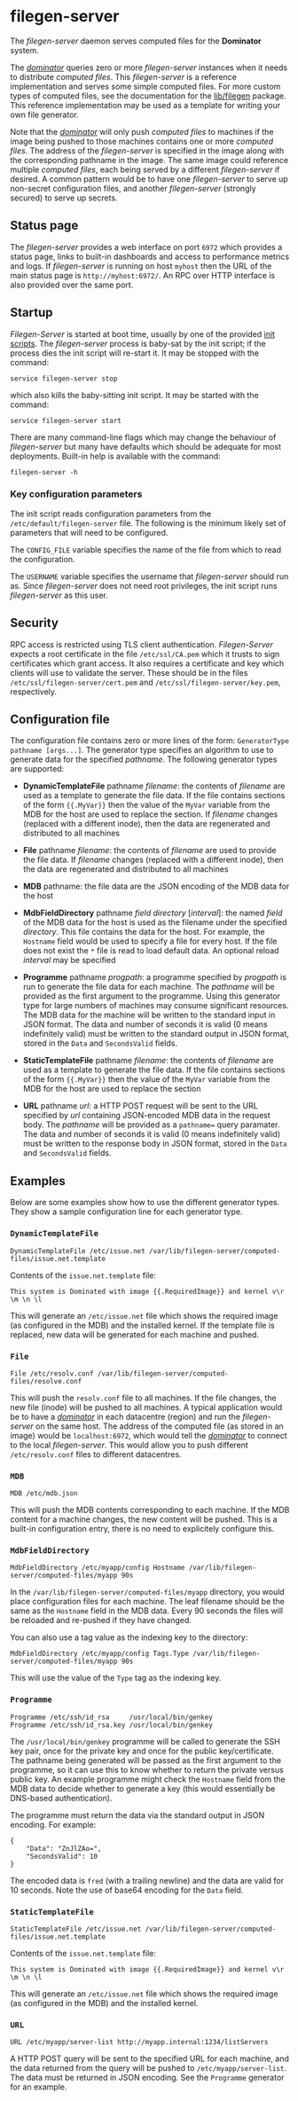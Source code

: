 # filegen-server
The *filegen-server* daemon serves computed files for the **Dominator** system.

The *[dominator](../dominator/README.md)* queries zero or more *filegen-server*
instances when it needs to distribute *computed files*. This *filegen-server* is
a reference implementation and serves some simple computed files. For more
custom types of computed files, see the documentation for the
[lib/filegen](https://godoc.org/github.com/Cloud-Foundations/Dominator/lib/filegen)
package. This reference implementation may be used as a template for writing
your own file generator.

Note that the *[dominator](../dominator/README.md)* will only push *computed
files* to machines if the image being pushed to those machines contains one or
more *computed files*. The address of the *filegen-server* is specified in the
image along with the corresponding pathname in the image. The same image could
reference multiple *computed files*, each being served by a different
*filegen-server* if desired. A common pattern would be to have one
*filegen-server* to serve up non-secret configuration files, and another
*filegen-server* (strongly secured) to serve up secrets.

## Status page
The *filegen-server* provides a web interface on port `6972` which provides a
status page, links to built-in dashboards and access to performance metrics and
logs. If *filegen-server* is running on host `myhost` then the URL of the main
status page is `http://myhost:6972/`. An RPC over HTTP interface is also
provided over the same port.


## Startup
*Filegen-Server* is started at boot time, usually by one of the provided
[init scripts](../../init.d/). The *filegen-server* process is baby-sat by the
init script; if the process dies the init script will re-start it. It may be
stopped with the command:

```
service filegen-server stop
```

which also kills the baby-sitting init script. It may be started with the
command:

```
service filegen-server start
```

There are many command-line flags which may change the behaviour of
*filegen-server* but many have defaults which should be adequate for most
deployments. Built-in help is available with the command:

```
filegen-server -h
```

### Key configuration parameters
The init script reads configuration parameters from the
`/etc/default/filegen-server` file. The following is the minimum likely set of
parameters that will need to be configured.

The `CONFIG_FILE` variable specifies the name of the file from which to read the
configuration.

The `USERNAME` variable specifies the username that *filegen-server* should run
as. Since *filegen-server* does not need root privileges, the init script runs
*filegen-server* as this user.

## Security
RPC access is restricted using TLS client authentication. *Filegen-Server*
expects a root certificate in the file `/etc/ssl/CA.pem` which it trusts to sign
certificates which grant access. It also requires a certificate and key which
clients will use to validate the server. These should be in the files
`/etc/ssl/filegen-server/cert.pem` and `/etc/ssl/filegen-server/key.pem`,
respectively.

## Configuration file
The configuration file contains zero or more lines of the form:
`GeneratorType pathname [args...]`. The generator type specifies an algorithm to
use to generate data for the specified *pathname*. The following generator types
are supported:

- **DynamicTemplateFile** pathname *filename*: the contents of *filename* are
  used as a template to generate the file data. If the file contains sections of
  the form `{{.MyVar}}` then the value of the `MyVar` variable from the MDB for
  the host are used to replace the section. If *filename* changes (replaced with
  a different inode), then the data are regenerated and distributed to all
  machines

- **File** pathname *filename*: the contents of *filename* are used to provide
  the file data. If *filename* changes (replaced with a different inode), then
  the data are regenerated and distributed to all machines

- **MDB** pathname: the file data are the JSON encoding of the MDB data for the
  host

- **MdbFieldDirectory** pathname *field* *directory* [*interval*]: the named
  *field* of the MDB data for the host is used as the filename under the
  specified *directory*. This file contains the data for the host. For example,
  the `Hostname` field would be used to specify a file for every host. If the
  file does not exist the `*` file is read to load default data. An optional
  reload *interval* may be specified

- **Programme** pathname *progpath*: a programme specified by *progpath* is run
  to generate the file data for each machine. The *pathname* will be provided as
  the first argument to the programme. Using this generator type for large
  numbers of machines may consume significant resources.
  The MDB data for the machine will be written to the standard input in JSON
  format.
  The data and number of seconds it is valid (0 means indefinitely valid) must
  be written to the standard output in JSON format, stored in the `Data` and
  `SecondsValid` fields.

- **StaticTemplateFile** pathname *filename*: the contents of *filename* are
  used as a template to generate the file data. If the file contains sections of
  the form `{{.MyVar}}` then the value of the `MyVar` variable from the MDB for
  the host are used to replace the section

- **URL** pathname *url*: a HTTP POST request will be sent to the URL specified
  by *url* containing JSON-encoded MDB data in the request body. The *pathname*
  will be provided as a `pathname=` query paramater.
  The data and number of seconds it is valid (0 means indefinitely valid) must
  be written to the response body in JSON format, stored in the `Data` and
  `SecondsValid` fields.

## Examples
Below are some examples show how to use the different generator types. They show
a sample configuration line for each generator type.

### `DynamicTemplateFile`
```
DynamicTemplateFile /etc/issue.net /var/lib/filegen-server/computed-files/issue.net.template
```
Contents of the `issue.net.template` file:
```
This system is Dominated with image {{.RequiredImage}} and kernel v\r \m \n \l
```
This will generate an `/etc/issue.net` file which shows the required image (as
configured in the MDB) and the installed kernel. If the template file is
replaced, new data will be generated for each machine and pushed.

### `File`
```
File /etc/resolv.conf /var/lib/filegen-server/computed-files/resolve.conf
```
This will push the `resolv.conf` file to all machines. If the file changes, the
new file (inode) will be pushed to all machines. A typical application would be
to have a *[dominator](../dominator/README.md)* in each datacentre (region) and
run the *filegen-server* on the same host. The address of the computed file (as
stored in an image) would be `localhost:6972`, which would tell the
*[dominator](../dominator/README.md)* to connect to the local *filegen-server*.
This would allow you to push different `/etc/resolv.conf` files to different
datacentres.

### `MDB`
```
MDB /etc/mdb.json
```
This will push the MDB contents corresponding to each machine. If the MDB
content for a machine changes, the new content will be pushed. This is a
built-in configuration entry, there is no need to explicitely configure this.

### `MdbFieldDirectory`
```
MdbFieldDirectory /etc/myapp/config Hostname /var/lib/filegen-server/computed-files/myapp 90s
```
In the `/var/lib/filegen-server/computed-files/myapp` directory, you would place
configuration files for each machine. The leaf filename should be the same as
the `Hostname` field in the MDB data. Every 90 seconds the files will be
reloaded and re-pushed if they have changed.

You can also use a tag value as the indexing key to the directory:
```
MdbFieldDirectory /etc/myapp/config Tags.Type /var/lib/filegen-server/computed-files/myapp 90s
```
This will use the value of the `Type` tag as the indexing key.

### `Programme`
```
Programme /etc/ssh/id_rsa     /usr/local/bin/genkey
Programme /etc/ssh/id_rsa.key /usr/local/bin/genkey
```
The `/usr/local/bin/genkey` programme will be called to generate the SSH key
pair, once for the private key and once for the public key/certificate. The
pathname being generated will be passed as the first argument to the programme,
so it can use this to know whether to return the private versus public key.
An example programme might check the `Hostname` field from the MDB data to
decide whether to generate a key (this would essentially be DNS-based
authentication).

The programme must return the data via the standard output in JSON encoding. For
example:
```
{
    "Data": "ZnJlZAo=",
    "SecondsValid": 10
}
```
The encoded data is `fred` (with a trailing newline) and the data are valid for
10 seconds. Note the use of base64 encoding for the `Data` field.

### `StaticTemplateFile`
```
StaticTemplateFile /etc/issue.net /var/lib/filegen-server/computed-files/issue.net.template
```
Contents of the `issue.net.template` file:
```
This system is Dominated with image {{.RequiredImage}} and kernel v\r \m \n \l
```
This will generate an `/etc/issue.net` file which shows the required image (as
configured in the MDB) and the installed kernel.

### `URL`
```
URL /etc/myapp/server-list http://myapp.internal:1234/listServers
```
A HTTP POST query will be sent to the specified URL for each machine, and the
data returned from the query will be pushed to `/etc/myapp/server-list`.
The data must be returned in JSON encoding. See the `Programme` generator for an
example.
